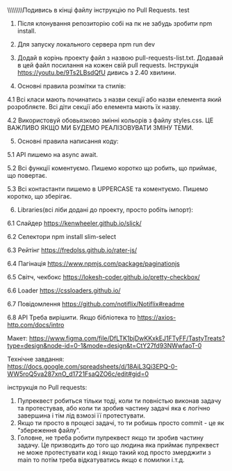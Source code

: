 \\\\\\\\\\\\\\\Подивись в кінці файлу інструкцію по Pull Requests. test

1. Після клонування репозиторію собі на пк не забудь зробити npm install.

2. Для запуску локального сервера npm run dev

3. Додай в корінь проекту файл з назвою pull-requests-list.txt. Додавай в цей
   файл посилання на кожен свій pull requests. Інструкція
   https://youtu.be/9Ts2LBsdQfU дивись з 2.40 хвилини.

4. Основні правила розмітки та стилів:

4.1 Всі класи мають починатись з назви секції або назви елемента який
розробляєте. Всі діти секції або елемента мають їх назву.

4.2 Використовуй обовьязково змінні кольорів з файлу styles.css. ЦЕ ВАЖЛИВО ЯКЩО
МИ БУДЕМО РЕАЛІЗОВУВАТИ ЗМІНУ ТЕМИ.

5. Основні правила написання коду:

5.1 API пишемо на async await.

5.2 Всі функції коментуємо. Пишемо коротко що робить, що приймає, що повертає.

5.3 Всі контастанти пишемо в UPPERCASE та коментуємо. Пишемо коротко, що
зберігає.

6. Libraries(всі ліби додані до проекту, просто робіть імпорт):

6.1 Слайдер https://kenwheeler.github.io/slick/

6.2 Селектори npm install slim-select

6.3 Рейтінг https://fredolss.github.io/rater-js/

6.4 Пагінація https://www.npmjs.com/package/paginationjs

6.5 Світч, чекбокс https://lokesh-coder.github.io/pretty-checkbox/

6.6 Loader https://cssloaders.github.io/

6.7 Повідомлення https://github.com/notiflix/Notiflix#readme

6.8 API Треба вирішити. Якщо бібліотека то https://axios-http.com/docs/intro

Макет:
https://www.figma.com/file/DfLTK1bjDwKKxkEJ1FTyFF/TastyTreats?type=design&node-id=0-1&mode=design&t=CtY27fd93NWwfaoT-0

Технічне завдання:
https://docs.google.com/spreadsheets/d/18AiL3Qi3EPQ-0-WW5roQ5va287xnO_d1721FsaQZO6c/edit#gid=0

інструкція по Pull requests:

1. Пулреквест робиться тільки тоді, коли ти повністью виконав задачу та
   протестував, або коли ти зробив частину задачі яка є логічно завершина і тім
   лід взмозі її протестувати.
2. Якщо ти просто в процесі задачі, то ти робишь просто commit - це як
   "збереження файлу".
3. Головне, не треба робити пулреквест якщо ти зробив частину задачу. Це
   призводить до того що людина яка приймає пулреквест не може протестувати код
   і якщо такий код просто змерджити з main то потім треба відкатуватись якщо є
   помилки і.т.д.
